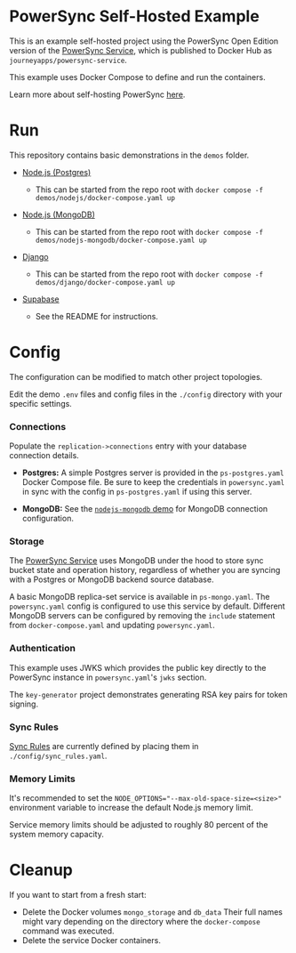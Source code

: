 # PowerSync Self-Hosted Example

This is an example self-hosted project using the PowerSync Open Edition version of the [PowerSync Service](https://github.com/powersync-ja/powersync-service), which is published to Docker Hub as `journeyapps/powersync-service`.

This example uses Docker Compose to define and run the containers.

Learn more about self-hosting PowerSync [here](https://docs.powersync.com/self-hosting/getting-started).

# Run

This repository contains basic demonstrations in the `demos` folder.

- [Node.js (Postgres)](./demos/nodejs/README.md)

  - This can be started from the repo root with `docker compose -f demos/nodejs/docker-compose.yaml up`

- [Node.js (MongoDB)](./demos/nodejs-mongodb/README.md)

  - This can be started from the repo root with `docker compose -f demos/nodejs-mongodb/docker-compose.yaml up`

- [Django](./demos/django/README.md)

  - This can be started from the repo root with `docker compose -f demos/django/docker-compose.yaml up`

- [Supabase](./demos/supabase/README.md)

  - See the README for instructions.

# Config

The configuration can be modified to match other project topologies.

Edit the demo `.env` files and config files in the `./config` directory with your specific settings.

### Connections

Populate the `replication->connections` entry with your database connection details.

- **Postgres:** A simple Postgres server is provided in the `ps-postgres.yaml` Docker Compose file. Be sure to keep the credentials in `powersync.yaml` in sync with the config in `ps-postgres.yaml` if using this server.

- **MongoDB:** See the [`nodejs-mongodb` demo](./demos/nodejs-mongodb/) for MongoDB connection configuration.

### Storage

The [PowerSync Service](https://github.com/powersync-ja/powersync-service) uses MongoDB under the hood to store sync bucket state and operation history, regardless of whether you are syncing with a Postgres or MongoDB backend source database.

A basic MongoDB replica-set service is available in `ps-mongo.yaml`. The `powersync.yaml` config is configured to use this service by default. Different MongoDB servers can be configured by removing the `include` statement from `docker-compose.yaml` and updating `powersync.yaml`.

### Authentication

This example uses JWKS which provides the public key directly to the PowerSync instance in `powersync.yaml`'s `jwks` section.

The `key-generator` project demonstrates generating RSA key pairs for token signing.

### Sync Rules

[Sync Rules](https://docs.powersync.com/usage/sync-rules) are currently defined by placing them in `./config/sync_rules.yaml`.

### Memory Limits

It's recommended to set the `NODE_OPTIONS="--max-old-space-size=<size>"` environment variable to increase the default Node.js memory limit.

Service memory limits should be adjusted to roughly 80 percent of the system memory capacity.

# Cleanup

If you want to start from a fresh start:

- Delete the Docker volumes `mongo_storage` and `db_data`
  Their full names might vary depending on the directory where the `docker-compose` command was executed.
- Delete the service Docker containers.
